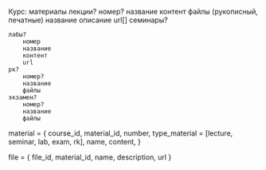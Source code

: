 

Курс:
материалы
    лекции?
        номер?
        название
        контент
        файлы (рукописный, печатные)
            название
            описание
            url[]
    семинары?
    
    лабы?
        номер
        название
        контент
        url
    рк?
        номер?
        название
        файлы
    экзамен?
        номер?
        название
        файлы


material = {
    course_id,
    material_id,
    number,
    type_material = [lecture, seminar, lab, exam, rk],
    name, 
    content, 
}


file = {
    file_id,
    material_id,
    name, 
    description,
    url
}